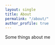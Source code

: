 ```yaml
---
layout: single
title: About
permalink: "/about/"
author_profile: true
---
```


Some things about me
